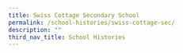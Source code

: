 ```yaml
---
title: Swiss Cottage Secondary School
permalink: /school-histories/swiss-cottage-sec/
description: ""
third_nav_title: School Histories
---
```


